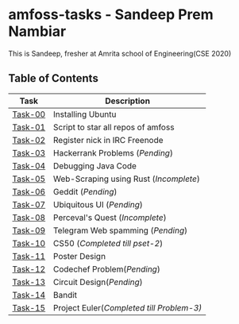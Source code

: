 # amfoss-tasks - Sandeep Prem Nambiar
This is Sandeep, fresher at Amrita school of Engineering(CSE 2020)

## Table of Contents


| Task | Description |
| --- | --- |
| <a href="https://github.com/SandeepNambiar02/amfoss-tasks/tree/main/Task-00">Task-00</a> | Installing Ubuntu |
| <a href="https://github.com/SandeepNambiar02/amfoss-tasks/tree/main/Task-01">Task-01</a> | Script to star all repos of amfoss |
| <a href="https://github.com/SandeepNambiar02/amfoss-tasks/tree/main/Task-02">Task-02</a> | Register nick in IRC Freenode |
| <a href="https://github.com/SandeepNambiar02/amfoss-tasks/tree/main/Task-03">Task-03</a> | Hackerrank Problems (*Pending*)| 
| <a href="https://github.com/SandeepNambiar02/amfoss-tasks/tree/main/Task-04">Task-04</a> | Debugging Java Code |
| <a href="https://github.com/SandeepNambiar02/amfoss-tasks/tree/main/Task-05">Task-05</a> | Web-Scraping using Rust (*Incomplete*) |
| <a href="https://github.com/SandeepNambiar02/amfoss-tasks/tree/main/Task-06">Task-06</a> | Geddit (*Pending*) |
| <a href="https://github.com/SandeepNambiar02/amfoss-tasks/tree/main/Task-07">Task-07</a> | Ubiquitous UI (*Pending*) |
| <a href="https://github.com/SandeepNambiar02/amfoss-tasks/tree/main/Task-08">Task-08</a> | Perceval's Quest (*Incomplete*) |
| <a href="https://github.com/SandeepNambiar02/amfoss-tasks/tree/main/Task-09">Task-09</a> | Telegram Web spamming (*Pending*) |
| <a href="https://github.com/SandeepNambiar02/amfoss-tasks/tree/main/Task-10">Task-10</a> | CS50 (*Completed till pset-2*) | 
| <a href="https://github.com/SandeepNambiar02/amfoss-tasks/tree/main/Task-11">Task-11</a> | Poster Design | 
| <a href="https://github.com/SandeepNambiar02/amfoss-tasks/tree/main/Task-12">Task-12</a> | Codechef Problem(*Pending*) | 
| <a href="https://github.com/SandeepNambiar02/amfoss-tasks/tree/main/Task-13">Task-13</a> | Circuit Design(*Pending*) | 
| <a href="https://github.com/SandeepNambiar02/amfoss-tasks/tree/main/Task-14">Task-14</a> | Bandit | 
| <a href="https://github.com/SandeepNambiar02/amfoss-tasks/tree/main/Task-15">Task-15</a> | Project Euler(*Completed till Problem-3)* | 
